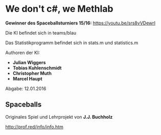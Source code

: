 # We don't c#, we Methlab

**Gewinner des Spaceballsturniers 15/16:** https://youtu.be/srs8vVDewrI

Die KI befindet sich in teams/blau

Das Statistikprogramm befindet sich in stats.m und statistics.m

Authoren der KI:

- **Julian Wiggers**
- **Tobias Kuhlenschmidt**
- **Christopher Muth**
- **Marcel Haupt**

Abgabe: 12.01.2016

## Spaceballs
Originales Spiel und Lehrprojekt von **J.J. Buchholz**

http://prof.red/info/info.htm
